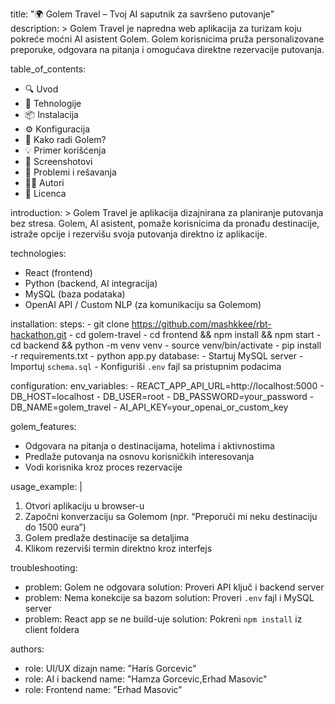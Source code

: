title: "🌍 Golem Travel – Tvoj AI saputnik za savršeno putovanje"
description: >
  Golem Travel je napredna web aplikacija za turizam koju pokreće moćni AI asistent Golem.
  Golem korisnicima pruža personalizovane preporuke, odgovara na pitanja i omogućava direktne rezervacije putovanja.

table_of_contents:
  - 🔍 Uvod
  - 🚀 Tehnologije
  - 📦 Instalacija
  - ⚙️ Konfiguracija
  - 🧠 Kako radi Golem?
  - 💡 Primer korišćenja
  - 📸 Screenshotovi
  - 🐞 Problemi i rešavanja
  - 👨‍💻 Autori
  - 📝 Licenca

introduction: >
  Golem Travel je aplikacija dizajnirana za planiranje putovanja bez stresa. Golem, AI asistent, 
  pomaže korisnicima da pronađu destinacije, istraže opcije i rezervišu svoja putovanja direktno iz aplikacije.

technologies:
  - React (frontend)
  - Python (backend, AI integracija)
  - MySQL (baza podataka)
  - OpenAI API / Custom NLP (za komunikaciju sa Golemom)

installation:
  steps:
    - git clone https://github.com/mashkkee/rbt-hackathon.git
    - cd golem-travel
    - cd frontend && npm install && npm start
    - cd backend && python -m venv venv
    - source venv/bin/activate
    - pip install -r requirements.txt
    - python app.py
  database:
    - Startuj MySQL server
    - Importuj `schema.sql`
    - Konfiguriši `.env` fajl sa pristupnim podacima

configuration:
  env_variables:
    - REACT_APP_API_URL=http://localhost:5000
    - DB_HOST=localhost
    - DB_USER=root
    - DB_PASSWORD=your_password
    - DB_NAME=golem_travel
    - AI_API_KEY=your_openai_or_custom_key

golem_features:
  - Odgovara na pitanja o destinacijama, hotelima i aktivnostima
  - Predlaže putovanja na osnovu korisničkih interesovanja
  - Vodi korisnika kroz proces rezervacije

usage_example: |
  1. Otvori aplikaciju u browser-u
  2. Započni konverzaciju sa Golemom (npr. “Preporuči mi neku destinaciju do 1500 eura”)
  3. Golem predlaže destinacije sa detaljima
  4. Klikom rezerviši termin direktno kroz interfejs


troubleshooting:
  - problem: Golem ne odgovara
    solution: Proveri API ključ i backend server
  - problem: Nema konekcije sa bazom
    solution: Proveri `.env` fajl i MySQL server
  - problem: React app se ne build-uje
    solution: Pokreni `npm install` iz client foldera

authors:
  - role: UI/UX dizajn
    name: "Haris Gorcevic"
  - role: AI i backend
    name: "Hamza Gorcevic,Erhad Masovic"
  - role: Frontend
    name: "Erhad Masovic"
  
